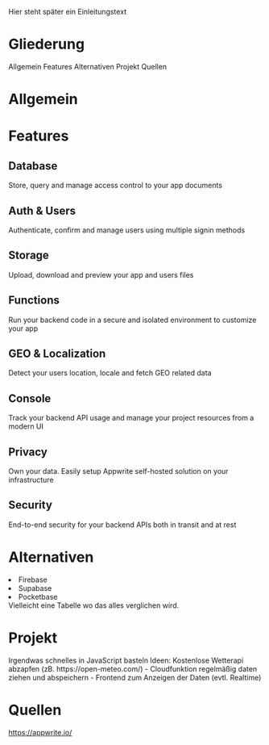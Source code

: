 Hier steht später ein Einleitungstext
<h1>Gliederung</h1>
Allgemein
Features
Alternativen
Projekt
Quellen
<h1>Allgemein</h1>
<h1>Features</h1>
    <h2>Database</h2>
        Store, query and manage access control to your app documents
    <h2>Auth & Users</h2>
        Authenticate, confirm and manage users using multiple signin methods
    <h2>Storage</h2>
        Upload, download and preview your app and users files
    <h2>Functions</h2>
        Run your backend code in a secure and isolated environment to customize your app
    <h2>GEO & Localization</h2>
        Detect your users location, locale and fetch GEO related data
    <h2>Console</h2>
        Track your backend API usage and manage your project resources from a modern UI
    <h2>Privacy</h2>
        Own your data. Easily setup Appwrite self-hosted solution on your infrastructure
    <h2>Security</h2>
        End-to-end security for your backend APIs both in transit and at rest
<h1>Alternativen</h1>
    <li>Firebase</li>
    <li>Supabase</li>
    <li>Pocketbase</li>
    Vielleicht eine Tabelle wo das alles verglichen wird.
<h1>Projekt</h1>
Irgendwas schnelles in JavaScript basteln
Ideen: Kostenlose Wetterapi abzapfen (zB. https://open-meteo.com/)
    - Cloudfunktion regelmäßig daten ziehen und abspeichern
    - Frontend zum Anzeigen der Daten (evtl. Realtime)
<h1>Quellen</h1>
<a href="https://appwrite.io/">https://appwrite.io/</a>